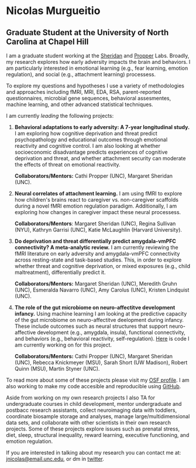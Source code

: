 #  **Nicolas Murgueitio**

##  **Graduate Student at the University of North Carolina at Chapel Hill**

I am a graduate student working at the [Sheridan](https://circlelab.unc.edu/) and [Propper](https://beelab.web.unc.edu/) Labs. Broadly, my research explores how early adversity impacts the brain and behaviors. I am particularly interested in emotional learning (e.g., fear learning, emotion regulation), and social (e.g., attachment learning) processess. 

To explore my questions and hypotheses I use a variety of methodologies and approaches including fMRI, MRI, EDA, RSA, parent-reported questionnaires, microbial gene sequences, behavioral assesmentes, machine learning, and other advanced statistical techniques. 
    
I am currently *leading* the following projects:

1. **Behavioral adaptations to early adversity: A 7-year longitudinal study.** I am exploring how cognitive deprivation and threat predict psychopathology and educational outcomes through emotional reactivity and cognitive control. I am also looking at whether socioeconomic disadvantage predicts experiences of cognitive deprivation and threat, and whether attachment security can moderate the effects of threat on emotional reactivity. 

    **Collaborators/Mentors:** Cathi Propper (UNC), Margaret Sheridan (UNC).

2. **Neural correlates of attachment learning.** I am using fMRI to explore how children's brains react to caregiver vs. non-caregiver scaffolds during a novel fMRI emotion regulation paradigm. Additionally, I am exploring how changes in caregiver impact these neural processess. 

    **Collaborators/Mentors**: Margaret Sheridan (UNC), Regina Sullivan (NYU), Kathryn Garrisi (UNC), Katie McLaughlin (Harvard University).

3. **Do deprivation and threat differentially predict amygdala-vmPFC connectivity? A meta-analytic review.** I am currently reviewing the fMRI literature on early adversity and amygdala-vmPFC connectivity across resting-state and task-based studies. This, in order to explore whether threat and cognitive deprivation, or mixed exposures (e.g., child maltreatment), differentially predict it.  

    **Collaborators/Mentors:** Margaret Sheridan (UNC), Meredith Gruhn (UNC), Esmeralda Navarro (UNC), Amy Carolus (UNC), Kristen Lindquist (UNC).

4. **The role of the gut microbiome on neuro-affectitve development infancy.** Using machine learning I am looking at the predictive capacity of the gut microbiome on neuro-affectitve deelopment during infancy. These include outcomes such as neural structures that support neuro-affective development (e.g., amygdala, insula), functional connectivity, and behaviors (e.g., behavioral reactivity, self-regulation). [Here](https://github.com/nicolasmurgueitio/RandomForestBrainMicrobiome) is code I am currently working on for this project.

    **Collaborators/Mentors:** Cathi Propper (UNC), Margaret Sheridan (UNC), Rebecca Knickmeyer (MSU), Sarah Short (UW Madison), Robert Quinn (MSU), Martin     Styner (UNC). 

To read more about some of these projects please visit my [OSF profile](https://osf.io/profile/?view_only=02023f70035a49e6b56eb969a50ae3ea). I am also working to make my code accesible and reproducible using [GitHub](https://github.com/nicolasmurgueitio). 

Aside from working on my own research projects I also TA for undergraduate courses in child development, mentor undergraduate and postbacc research assistants, collect neuroimaging data with toddlers, coordinate biosample storage and analyses, manage large/multidimensional data sets, and collaborate with other scientists in their own research projects. Some of these projects explore issues such as prenatal stress, diet, sleep, structural inequality, reward learning, executive functioning, and emotion regulation. 

If you are interested in talking about my research you can contact me at: [jnicolas@email.unc.edu](mailto:jnicolas@email.unc.edu), or dm in [twitter](https://twitter.com/jnmurgueitio). 
